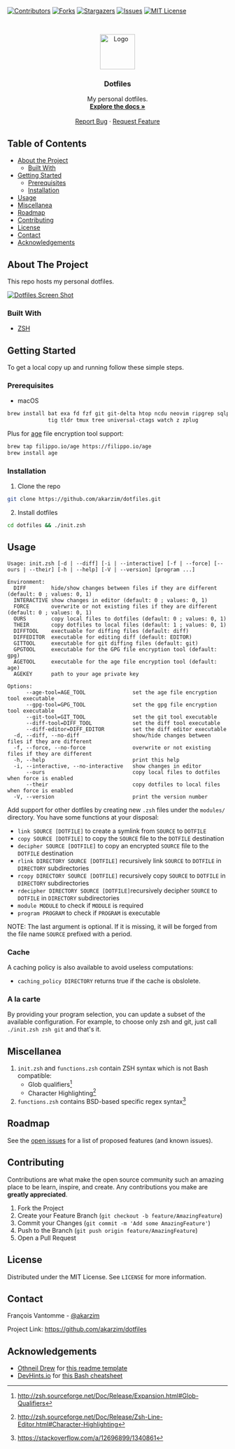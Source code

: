 <!-- PROJECT SHIELDS -->
[![Contributors][contributors-shield]][contributors-url]
[![Forks][forks-shield]][forks-url]
[![Stargazers][stars-shield]][stars-url]
[![Issues][issues-shield]][issues-url]
[![MIT License][license-shield]][license-url]

<!-- PROJECT LOGO -->
<br />
<p align="center">
  <a href="https://github.com/akarzim/dotfiles">
    <img src="images/logo.svg" alt="Logo" width="80" height="80">
  </a>

  <h3 align="center">Dotfiles</h3>

  <p align="center">
    My personal dotfiles.
    <br />
    <a href="https://github.com/akarzim/dotfiles"><strong>Explore the docs »</strong></a>
    <br />
    <br />
    <a href="https://github.com/akarzim/dotfiles/issues">Report Bug</a>
    ·
    <a href="https://github.com/akarzim/dotfiles/issues">Request Feature</a>
  </p>
</p>

<!-- TABLE OF CONTENTS -->
## Table of Contents

* [About the Project](#about-the-project)
  * [Built With](#built-with)
* [Getting Started](#getting-started)
  * [Prerequisites](#prerequisites)
  * [Installation](#installation)
* [Usage](#usage)
* [Miscellanea](#miscellanea)
* [Roadmap](#roadmap)
* [Contributing](#contributing)
* [License](#license)
* [Contact](#contact)
* [Acknowledgements](#acknowledgements)

## About The Project

This repo hosts my personal dotfiles.

[![Dotfiles Screen Shot][screenshot]][screenshot]

### Built With

* [ZSH](http://zsh.sourceforge.net/)

## Getting Started

To get a local copy up and running follow these simple steps.

### Prerequisites

* macOS

```sh
brew install bat exa fd fzf git git-delta htop ncdu neovim ripgrep sqlparse \
             tig tldr tmux tree universal-ctags watch z zplug
```

Plus for [age] file encryption tool support:

```sh
brew tap filippo.io/age https://filippo.io/age
brew install age
```

[age]: https://github.com/FiloSottile/age

### Installation

1. Clone the repo

```sh
git clone https://github.com/akarzim/dotfiles.git
```

2. Install dotfiles

```sh
cd dotfiles && ./init.zsh
```

## Usage

```
Usage: init.zsh [-d | --diff] [-i | --interactive] [-f | --force] [--ours | --their] [-h | --help] [-V | --version] [program ...]

Environment:
  DIFF        hide/show changes between files if they are different (default: 0 ; values: 0, 1)
  INTERACTIVE show changes in editor (default: 0 ; values: 0, 1)
  FORCE       overwrite or not existing files if they are different (default: 0 ; values: 0, 1)
  OURS        copy local files to dotfiles (default: 0 ; values: 0, 1)
  THEIR       copy dotfiles to local files (default: 1 ; values: 0, 1)
  DIFFTOOL    exectuable for diffing files (default: diff)
  DIFFEDITOR  executable for editing diff (default: EDITOR)
  GITTOOL     executable for git diffing files (default: git)
  GPGTOOL     executable for the GPG file encryption tool (default: gpg)
  AGETOOL     executable for the age file encryption tool (default: age)
  AGEKEY      path to your age private key

Options:
      --age-tool=AGE_TOOL               set the age file encryption tool executable
      --gpg-tool=GPG_TOOL               set the gpg file encryption tool executable
      --git-tool=GIT_TOOL               set the git tool executable
      --diff-tool=DIFF_TOOL             set the diff tool executable
      --diff-editor=DIFF_EDITOR         set the diff editor executable
  -d, --diff, --no-diff                 show/hide changes between files if they are different
  -f, --force, --no-force               overwrite or not existing files if they are different
  -h, --help                            print this help
  -i, --interactive, --no-interactive   show changes in editor
      --ours                            copy local files to dotfiles when force is enabled
      --their                           copy dotfiles to local files when force is enabled
  -V, --version                         print the version number
```

Add support for other dotfiles by creating new `.zsh` files under the `modules/`
directory. You have some functions at your disposal:

- `link SOURCE [DOTFILE]` to create a symlink from `SOURCE` to `DOTFILE`
- `copy SOURCE [DOTFILE]` to copy the `SOURCE` file to the `DOTFILE` destination
- `decipher SOURCE [DOTFILE]` to copy an encrypted `SOURCE` file to the `DOTFILE` destination
- `rlink DIRECTORY SOURCE [DOTFILE]` recursively link `SOURCE` to `DOTFILE` in `DIRECTORY` subdirectories
- `rcopy DIRECTORY SOURCE [DOTFILE]` recursively copy `SOURCE` to `DOTFILE` in `DIRECTORY` subdirectories
- `rdecipher DIRECTORY SOURCE [DOTFILE]`recursively decipher `SOURCE` to `DOTFILE` in `DIRECTORY` subdirectories
- `module MODULE` to check if `MODULE` is required
- `program PROGRAM` to check if `PROGRAM` is executable

NOTE: The last argument is optional. If it is missing, it will be forged from
      the file name `SOURCE` prefixed with a period.

### Cache

A caching policy is also available to avoid useless computations:

- `caching_policy DIRECTORY` returns true if the cache is obslolete.

### A la carte

By providing your program selection, you can update a subset of the available
configuration. For example, to choose only zsh and git, just call `./init.zsh
zsh git` and that's it.

## Miscellanea

1. `init.zsh` and `functions.zsh` contain ZSH syntax which is not Bash compatible:
   - Glob qualifiers[^1]
   - Character Highlighting[^2]
1. `functions.zsh` contains BSD-based specific regex syntax[^3]

## Roadmap

See the [open issues](https://github.com/akarzim/dotfiles/issues) for a list of
proposed features (and known issues).

## Contributing

Contributions are what make the open source community such an amazing place to
be learn, inspire, and create. Any contributions you make are **greatly
appreciated**.

1. Fork the Project
2. Create your Feature Branch (`git checkout -b feature/AmazingFeature`)
3. Commit your Changes (`git commit -m 'Add some AmazingFeature'`)
4. Push to the Branch (`git push origin feature/AmazingFeature`)
5. Open a Pull Request

## License

Distributed under the MIT License. See `LICENSE` for more information.

## Contact

François Vantomme - [@akarzim](https://mastodon.host/@akarzim)

Project Link: <https://github.com/akarzim/dotfiles>

## Acknowledgements

* [Othneil Drew][othneildrew] for [this readme template][readme-template]
* [DevHints.io][devhints] for [this Bash cheatsheet][bash]

<!-- footnotes -->
[^1]: http://zsh.sourceforge.net/Doc/Release/Expansion.html#Glob-Qualifiers
[^2]: http://zsh.sourceforge.net/Doc/Release/Zsh-Line-Editor.html#Character-Highlighting
[^3]: https://stackoverflow.com/a/12696899/1340861

<!-- https://www.markdownguide.org/basic-syntax/#reference-style-links -->
[contributors-shield]: https://img.shields.io/github/contributors/akarzim/dotfiles.svg?style=flat-square
[contributors-url]: https://github.com/akarzim/dotfiles/graphs/contributors
[forks-shield]: https://img.shields.io/github/forks/akarzim/dotfiles.svg?style=flat-square
[forks-url]: https://github.com/akarzim/dotfiles/network/members
[stars-shield]: https://img.shields.io/github/stars/akarzim/dotfiles.svg?style=flat-square
[stars-url]: https://github.com/akarzim/dotfiles/stargazers
[issues-shield]: https://img.shields.io/github/issues/akarzim/dotfiles.svg?style=flat-square
[issues-url]: https://github.com/akarzim/dotfiles/issues
[license-shield]: https://img.shields.io/github/license/akarzim/dotfiles.svg?style=flat-square
[license-url]: https://github.com/akarzim/dotfiles/blob/master/LICENSE.txt
[screenshot]: images/screenshot.png
[othneildrew]: https://github.com/othneildrew
[readme-template]: https://github.com/othneildrew/Best-README-Template
[devhints]: https://devhints.io/
[bash]: https://devhints.io/bash
